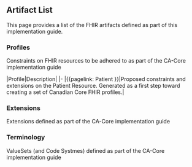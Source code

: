 ## Artifact List
This page provides a list of the FHIR artifacts defined as part of this implementation guide. 
### Profiles
Constraints on FHIR resources to be adhered to as part of the CA-Core implementation guide

|Profile|Description|
|-
|{{pagelink: Patient }}|Proposed constraints and extensions on the Patient Resource. Generated as a first step toward creating a set of Canadian Core FHIR profiles.|


### Extensions
Extensions defined as part of the CA-Core implementation guide

### Terminology
ValueSets (and Code Systmes) defined as part of the CA-Core implementation guide
